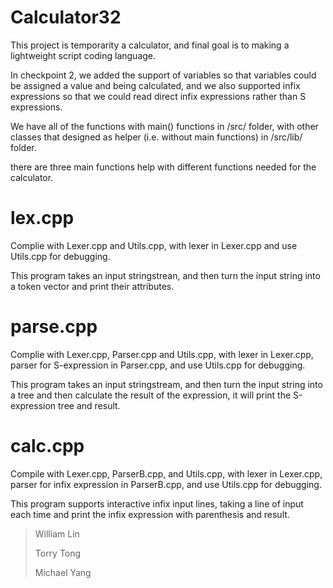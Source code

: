 # Calculator32
This project is temporarity a calculator, and final goal is to making a lightweight script coding language.

In checkpoint 2, we added the support of variables so that variables could be assigned a value and being calculated, and we also supported infix expressions so that we could read direct infix expressions rather than S expressions.

We have all of the functions with main() functions in /src/ folder, with other classes that designed as helper (i.e. without main functions) in /src/lib/ folder.

there are three main functions help with different functions needed for the calculator.

# lex.cpp
Complie with Lexer.cpp and Utils.cpp, with lexer in Lexer.cpp and use Utils.cpp for debugging.

This program takes an input stringstrean, and then turn the input string into a token vector and print their attributes.

# parse.cpp
Complie with Lexer.cpp, Parser.cpp and Utils.cpp, with lexer in Lexer.cpp, parser for S-expression in Parser.cpp, and use Utils.cpp for debugging.

This program takes an input stringstream, and then turn the input string into a tree and then calculate the result of the expression, it will print the S-expression tree and result.

# calc.cpp
Compile with Lexer.cpp, ParserB.cpp, and Utils.cpp, with lexer in Lexer.cpp, parser for infix expression in ParserB.cpp, and use Utils.cpp for debugging. 

This program supports interactive infix input lines, taking a line of input each time and print the infix expression with parenthesis and result.


> William Lin
> 
> 
> Torry Tong
> 
> 
> Michael Yang
